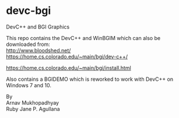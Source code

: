 # devc-bgi
DevC++ and BGI Graphics  
  
  
This repo contains the DevC++ and WinBGIM which can also be downloaded from:  
http://www.bloodshed.net/  
https://home.cs.colorado.edu/~main/bgi/dev-c++/  
  
https://home.cs.colorado.edu/~main/bgi/install.html    
  
  
Also contains a BGIDEMO which is reworked to work with DevC++ on Windows 7 and 10.  
  
By  
Arnav Mukhopadhyay  
Ruby Jane P. Agullana  
  

